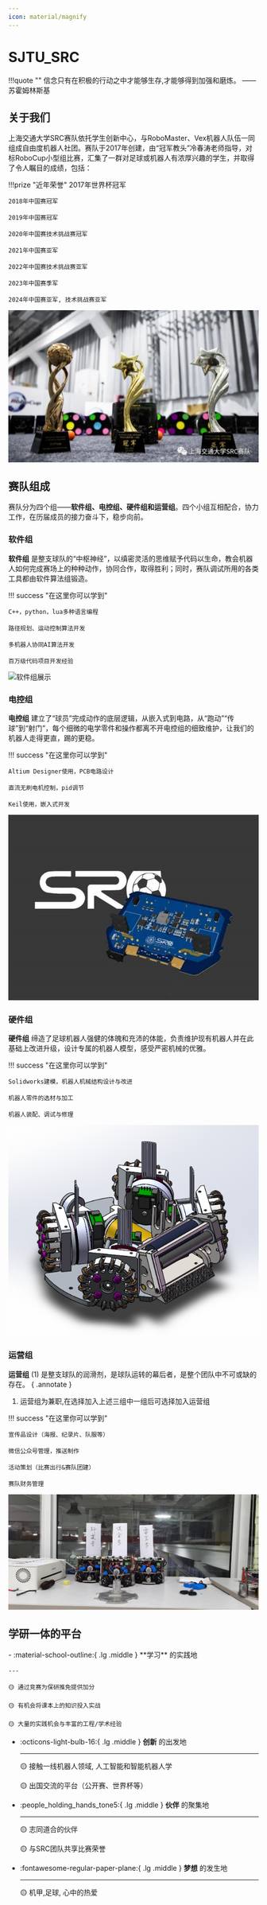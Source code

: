 ```yaml
---
icon: material/magnify
---
```


# SJTU_SRC

!!!quote "" 
	信念只有在积极的行动之中才能够生存,才能够得到加强和磨炼。 —— 苏霍姆林斯基

## 关于我们

上海交通大学SRC赛队依托学生创新中心，与RoboMaster、Vex机器人队伍一同组成自由度机器人社团。赛队于2017年创建，由“冠军教头”冷春涛老师指导，对标RoboCup小型组比赛，汇集了一群对足球或机器人有浓厚兴趣的学生，并取得了令人瞩目的成绩，包括：


!!!prize "近年荣誉"
	2017年世界杯冠军
	
	2018年中国赛冠军
	
	2019年中国赛冠军
	
	2020年中国赛技术挑战赛冠军
	
	2021年中国赛亚军
	
	2022年中国赛技术挑战赛亚军
	
	2023年中国赛季军
	
	2024年中国赛亚军, 技术挑战赛亚军

![近年荣誉](index.assets\glory.png)

## 赛队组成

赛队分为四个组——**软件组、电控组、硬件组和运营组**。四个小组互相配合，协力工作，在历届成员的接力奋斗下，稳步向前。

### 软件组

   **软件组** 是整支球队的“中枢神经”，以缜密灵活的思维赋予代码以生命，教会机器人如何完成赛场上的种种动作，协同合作，取得胜利；同时，赛队调试所用的各类工具都由软件算法组锻造。

!!! success "在这里你可以学到"

	C++，python，lua多种语言编程
	
	路径规划、运动控制算法开发
	
	多机器人协同AI算法开发 
	
	百万级代码项目开发经验

![软件组展示](index.assets/animation.gif)

### 电控组

**电控组** 建立了“球员”完成动作的底层逻辑，从嵌入式到电路，从“跑动”“传球”到“射门”，每个细微的电学零件和操作都离不开电控组的细致维护，让我们的机器人走得更直，踢的更稳。

!!! success "在这里你可以学到"

	Altium Designer使用，PCB电路设计
	
	直流无刷电机控制，pid调节
	
	Keil使用，嵌入式开发

![电控组展示](index.assets/dianlu_board.jpg)

### 硬件组

**硬件组** 缔造了足球机器人强健的体魄和充沛的体能，负责维护现有机器人并在此基础上改进升级，设计专属的机器人模型，感受严密机械的优雅。

!!! success "在这里你可以学到"

	Solidworks建模，机器人机械结构设计与改进
	
	机器人零件的选材与加工
	
	机器人装配、调试与修理

<img src="index.assets/hardware.png" alt="硬件组展示">

### 运营组

**运营组** (1) 是整支球队的润滑剂，是球队运转的幕后者，是整个团队中不可或缺的存在。
	{ .annotate }

1. 运营组为兼职,在选择加入上述三组中一组后可选择加入运营组

!!! success "在这里你可以学到"

	宣传品设计（海报、纪录片、队服等）
	
	微信公众号管理，推送制作
	
	活动策划（比赛出行&赛队团建）
	
	赛队财务管理

![运营组展示](index.assets/yunying.jpg)

## 学研一体的平台

<div class="grid cards" markdown>
-   :material-school-outline:{ .lg .middle } **学习** 的实践地


    ---
    
    🟡 通过竞赛为保研推免提供加分
    
    🟡 有机会将课本上的知识投入实战
    
    🟡 大量的实践机会与丰富的工程/学术经验

-   :octicons-light-bulb-16:{ .lg .middle } **创新** 的出发地

    ---

    🟡 接触一线机器人领域, 人工智能和智能机器人学
    
    🟡 出国交流的平台（公开赛、世界杯等）


-   :people_holding_hands_tone5:{ .lg .middle } **伙伴** 的聚集地

    ---

    🟡 志同道合的伙伴
    
    
    🟡 与SRC团队共享比赛荣誉

-   :fontawesome-regular-paper-plane:{ .lg .middle } **梦想** 的发生地
    
    ---
    
    🟡 机甲,足球, 心中的热爱

</div>



